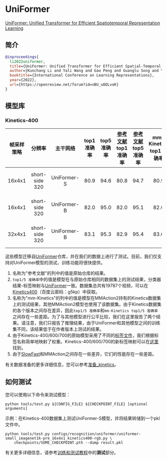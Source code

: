 # UniFormer

[UniFormer: Unified Transformer for Efficient Spatiotemporal Representation Learning](https://arxiv.org/abs/2201.04676)

<!-- [ALGORITHM] -->

## 简介

```BibTeX
@inproceedings{
  li2022uniformer,
  title={UniFormer: Unified Transformer for Efficient Spatial-Temporal Representation Learning},
  author={Kunchang Li and Yali Wang and Gao Peng and Guanglu Song and Yu Liu and Hongsheng Li and Yu Qiao},
  booktitle={International Conference on Learning Representations},
  year={2022},
  url={https://openreview.net/forum?id=nBU_u6DLvoK}
}
```

## 模型库

### Kinetics-400

| 帧采样策略 |     分辨率     |  主干网络   | top1 准确率 | top5 准确率 | [参考文献](https://github.com/Sense-X/UniFormer/blob/main/video_classification/README.md) top1 准确率 | [参考文献](https://github.com/Sense-X/UniFormer/blob/main/video_classification/README.md) top5 准确率 | mm-Kinetics top1 准确率 | mm-Kinetics top5 准确率 |     测试方案     | FLOPs | 参数量 |                                             配置文件                                              |                                                                           ckpt                                                                           |
| :--------: | :------------: | :---------: | :---------: | :---------: | :---------------------------------------------------------------------------------------------------: | :---------------------------------------------------------------------------------------------------: | :---------------------: | :---------------------: | :--------------: | :---: | :----: | :-----------------------------------------------------------------------------------------------: | :------------------------------------------------------------------------------------------------------------------------------------------------------: |
|   16x4x1   | short-side 320 | UniFormer-S |    80.9     |    94.6     |                                                 80.8                                                  |                                                 94.7                                                  |          80.9           |          94.6           | 4 clips x 1 crop | 41.8G | 21.4M  | [config](/configs/recognition/uniformer/uniformer-small_imagenet1k-pre_16x4x1_kinetics400-rgb.py) | [ckpt](https://download.openmmlab.com/mmaction/v1.0/recognition/uniformerv1/uniformer-small_imagenet1k-pre_16x4x1_kinetics400-rgb_20221219-c630a037.pth) |
|   16x4x1   | short-side 320 | UniFormer-B |    82.0     |    95.0     |                                                 82.0                                                  |                                                 95.1                                                  |          82.0           |          95.0           | 4 clips x 1 crop | 96.7G | 49.8M  | [config](/configs/recognition/uniformer/uniformer-base_imagenet1k-pre_16x4x1_kinetics400-rgb.py)  | [ckpt](https://download.openmmlab.com/mmaction/v1.0/recognition/uniformerv1/uniformer-base_imagenet1k-pre_16x4x1_kinetics400-rgb_20221219-157c2e66.pth)  |
|   32x4x1   | short-side 320 | UniFormer-B |    83.1     |    95.3     |                                                 82.9                                                  |                                                 95.4                                                  |          83.0           |          95.3           | 4 clips x 1 crop |  59G  | 49.8M  | [config](/configs/recognition/uniformer/uniformer-base_imagenet1k-pre_32x4x1_kinetics400-rgb.py)  | [ckpt](https://download.openmmlab.com/mmaction/v1.0/recognition/uniformerv1/uniformer-base_imagenet1k-pre_32x4x1_kinetics400-rgb_20221219-b776322c.pth)  |

这些模型迁移自[UniFormer](https://github.com/Sense-X/UniFormer/blob/main/video_classification/README.md)仓库，并在我们的数据上进行了测试。目前，我们仅支持对UniFormer模型的测试，训练功能将很快提供。

1. 名称为"参考文献"的列中的值是原始仓库的结果。
2. `top1/5 准确率`中的值是模型在与原始仓库相同的数据集上的测试结果，分类器结果-标签映射与[UniFormer](https://drive.google.com/drive/folders/17VB-XdF3Kfr9ORmnGyXCxTMs86n0L4QL)一致。数据集总共有19787个视频，可以在[Kinetics400](https://pan.baidu.com/s/1t5K0FRz3PGAT-37-3FwAfg)（百度云密码：g5kp）中获取。
3. 名称为"mm-Kinetics"的列中的值是模型在MMAction2持有的Kinetics数据集上的测试结果，其他MMAction2模型也使用了该数据集。由于Kinetics数据集的各个版本之间存在差异，因此`top1/5 准确率`和`mm-Kinetics top1/5 准确率`之间存在一些差距。为了与其他模型进行公平比较，我们在这里报告了两个结果。请注意，我们只报告了推理结果，由于UniFormer和其他模型之间的训练集不同，该结果低于在作者版本上测试的结果。
4. 由于Kinetics-400/600/700的原始模型采用了不同的[标签文件](https://drive.google.com/drive/folders/17VB-XdF3Kfr9ORmnGyXCxTMs86n0L4QL)，我们根据标签名称简单地映射了权重。Kinetics-400/600/700的新标签映射可以在[这里](https://github.com/open-mmlab/mmaction2/tree/main/tools/data/kinetics)找到。
5. 由于[SlowFast](https://github.com/facebookresearch/SlowFast)和MMAction之间存在一些差异，它们的性能存在一些差距。

有关数据准备的更多详细信息，您可以参考[准备_kinetics](/tools/data/kinetics/README_zh-CN.md)。

## 如何测试

您可以使用以下命令来测试模型：

```shell
python tools/test.py ${CONFIG_FILE} ${CHECKPOINT_FILE} [optional arguments]
```

示例：在Kinetics-400数据集上测试UniFormer-S模型，并将结果转储到一个pkl文件中。

```shell
python tools/test.py configs/recognition/uniformer/uniformer-small_imagenet1k-pre_16x4x1_kinetics400-rgb.py \
    checkpoints/SOME_CHECKPOINT.pth --dump result.pkl
```

有关更多详细信息，请参考[训练和测试教程](/docs/zh_cn/user_guides/train_test.md)中的**测试**部分。
